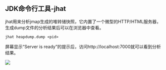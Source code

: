## JDK命令行工具-jhat

jhat用来分析jmap生成的堆转储快照，它内置了一个微型的HTTP/HTML服务器，生成dump文件的分析结果后可以在浏览器中查看。

```jhat heapdump.dump <pid>```

屏幕显示“Server is ready”的提示后，访问http://localhost:7000就可以看到分析结果。

<img src="assets/images/19.png"/>